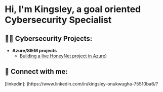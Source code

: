 <h1>Hi, I'm Kingsley, a goal oriented Cybersecurity Specialist</h1>

<h2>👨‍💻 Cybersecurity Projects:</h2>

- <b>Azure/SIEM projects</b>
  - [Building a live HoneyNet project in Azure](https://github.com/Kings1111/Azure-Defender))

<h2> 🤳 Connect with me:</h2>
[linkedin]: (https://www.linkedin.com/in/kingsley-onukwugha-75510ba6/?
